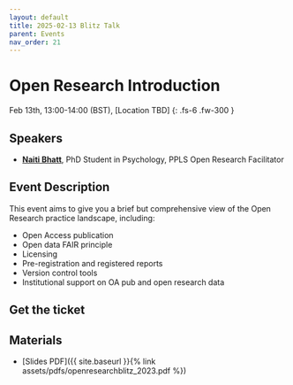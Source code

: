 ```yaml
---
layout: default
title: 2025-02-13 Blitz Talk
parent: Events
nav_order: 21
---
```


# Open Research Introduction

Feb 13th, 13:00-14:00 (BST), [Location TBD]
{: .fs-6 .fw-300 }

## Speakers

* [**Naiti Bhatt**](https://naitisb.github.io/), PhD Student in Psychology, PPLS Open Research Facilitator


## Event Description

This event aims to give you a brief but comprehensive view of the Open Research practice landscape, including:

* Open Access publication
* Open data FAIR principle
* Licensing
* Pre-registration and registered reports
* Version control tools
* Institutional support on OA pub and open research data

## Get the ticket


## Materials
- [Slides PDF]({{ site.baseurl }}{% link assets/pdfs/openresearchblitz_2023.pdf %})
